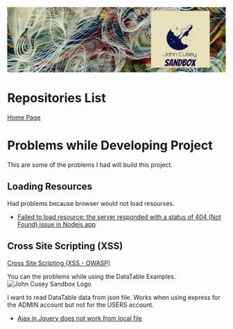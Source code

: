 <img src="https://github.com/johncuseysan/GettingStarted/blob/main/SanBanner.png" alt="John Cusey Sandbox Logo" height="150" width="1000">

# Repositories List

[Home Page](https://johncuseyhub.github.io/RepositoriesList/)

# Problems while Developing Project
This are some of the problems I had will build this project.

## Loading Resources     
Had problems because browser would not load resourses.       
* [Failed to load resource: the server responded with a status of 404 (Not Found) issue in Nodejs app](https://stackoverflow.com/questions/58981613/failed-to-load-resource-the-server-responded-with-a-status-of-404-not-found-i)

## Cross Site Scripting (XSS)   
[Cross Site Scripting (XSS - OWASP) ](https://owasp.org/www-community/attacks/xss/)    

You can the problems while using the DataTable Examples.
<img src="https://github.com/johncuseyhub/GettingStarted/blob/main/ProblemsImages/RepositoriesList/CrossSiteScripting.png" alt="John Cusey Sandbox Logo" height="300" width="500">


 I want to read DataTable data from json file. Works when using express for the ADMIN account but not for the USERS account.      
* [Ajax in Jquery does not work from local file](https://stackoverflow.com/questions/17947971/ajax-in-jquery-does-not-work-from-local-file)
